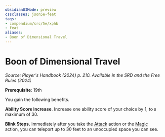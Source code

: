 ```yaml
---
obsidianUIMode: preview
cssclasses: json5e-feat
tags:
- compendium/src/5e/xphb
- feat
aliases:
- Boon of Dimensional Travel
---
```

# Boon of Dimensional Travel
*Source: Player's Handbook (2024) p. 210. Available in the <span title='Systems Reference Document (5.2)'>SRD</span> and the Free Rules (2024)*  

**Prerequisite**: 19th

You gain the following benefits.

**Ability Score Increase.** Increase one ability score of your choice by 1, to a maximum of 30.

**Blink Steps.** Immediately after you take the [Attack](actions.md#Attack) action or the [Magic](actions.md#Magic) action, you can teleport up to 30 feet to an unoccupied space you can see.